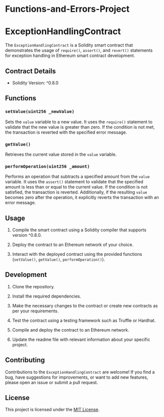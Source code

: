 # Functions-and-Errors-Project

# ExceptionHandlingContract

The `ExceptionHandlingContract` is a Solidity smart contract that demonstrates the usage of `require()`, `assert()`, and `revert()` statements for exception handling in Ethereum smart contract development.

## Contract Details

- Solidity Version: ^0.8.0

## Functions

### `setValue(uint256 _newValue)`

Sets the `value` variable to a new value. It uses the `require()` statement to validate that the new value is greater than zero. If the condition is not met, the transaction is reverted with the specified error message.

### `getValue()`

Retrieves the current value stored in the `value` variable.

### `performOperation(uint256 _amount)`

Performs an operation that subtracts a specified amount from the `value` variable. It uses the `assert()` statement to validate that the specified amount is less than or equal to the current value. If the condition is not satisfied, the transaction is reverted. Additionally, if the resulting `value` becomes zero after the operation, it explicitly reverts the transaction with an error message.

## Usage

1. Compile the smart contract using a Solidity compiler that supports version ^0.8.0.

2. Deploy the contract to an Ethereum network of your choice.

3. Interact with the deployed contract using the provided functions (`setValue()`, `getValue()`, `performOperation()`).

## Development

1. Clone the repository.

2. Install the required dependencies.

3. Make the necessary changes to the contract or create new contracts as per your requirements.

4. Test the contract using a testing framework such as Truffle or Hardhat.
   
5. Compile and deploy the contract to an Ethereum network.

6. Update the readme file with relevant information about your specific project.

## Contributing

Contributions to the `ExceptionHandlingContract` are welcome! If you find a bug, have suggestions for improvements, or want to add new features, please open an issue or submit a pull request.

## License

This project is licensed under the [MIT License](LICENSE).
